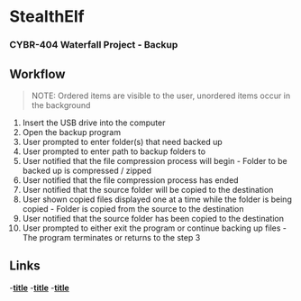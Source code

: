 # StealthElf
### CYBR-404 Waterfall Project - Backup

## Workflow
> NOTE: Ordered items are visible to the user, unordered items occur in the background
1. Insert the USB drive into the computer
2. Open the backup program
3. User prompted to enter folder(s) that need backed up
4. User prompted to enter path to backup folders to
5. User notified that the file compression process will begin
        - Folder to be backed up is compressed / zipped
6. User notified that the file compression process has ended
7. User notified that the source folder will be copied to the destination
8. User shown copied files displayed one at a time while the folder is being copied
        - Folder is copied from the source to the destination
9. User notified that the source folder has been copied to the destination
10. User prompted to either exit the program or continue backing up files
        - The program terminates or returns to the step 3

## Links
-[**title**](https://www.example.com)
-[**title**](https://www.example.com)
-[**title**](https://www.example.com)
